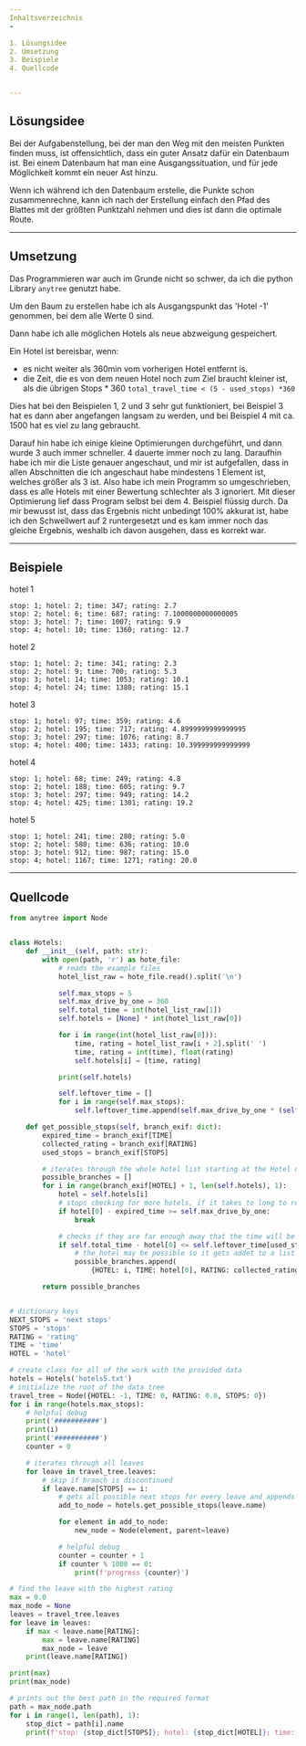 ```yaml
---
Inhaltsverzeichnis
-

1. Lösungsidee
2. Umsetzung
3. Beispiele
4. Quellcode


---
```

Lösungsidee
-

Bei der Aufgabenstellung, bei der man den Weg mit den meisten Punkten
finden muss, ist offensichtlich, dass ein guter Ansatz dafür ein Datenbaum
ist. Bei einem Datenbaum hat man eine Ausgangssituation, und für jede Möglichkeit
kommt ein neuer Ast hinzu.

Wenn ich während ich den Datenbaum erstelle, die Punkte schon zusammenrechne,
kann ich nach der Erstellung einfach den Pfad des Blattes mit der größten Punktzahl
nehmen und dies ist dann die optimale Route.


---
Umsetzung
-

Das Programmieren war auch im Grunde nicht so schwer, da ich die python Library
`anytree` genutzt habe.

Um den Baum zu erstellen habe ich als Ausgangspunkt das 'Hotel -1' genommen,
bei dem alle Werte 0 sind.

Dann habe ich alle möglichen Hotels als neue abzweigung gespeichert.

Ein Hotel ist bereisbar, wenn:
- es nicht weiter als 360min vom vorherigen Hotel entfernt is.
- die Zeit, die es von dem neuen Hotel noch zum Ziel braucht kleiner ist, als die übrigen Stops * 360
`total_travel_time < (5 - used_stops) *360`

Dies hat bei den Beispielen 1, 2 und 3 sehr gut funktioniert, bei Beispiel 3
hat es dann aber angefangen langsam zu werden, und bei Beispiel 4 mit
ca. 1500 hat es viel zu lang gebraucht.

Darauf hin habe ich einige kleine Optimierungen durchgeführt, und dann 
wurde 3 auch immer schneller. 4 dauerte immer noch zu lang. Daraufhin 
habe ich mir die Liste genauer angeschaut, und mir ist aufgefallen, dass
in allen Abschnitten die ich angeschaut habe mindestens 1 Element ist, welches
größer als 3 ist. Also habe ich mein Programm so umgeschrieben, dass es 
alle Hotels mit einer Bewertung schlechter als 3 ignoriert. Mit dieser
Optimierung lief dass Program selbst bei dem 4. Beispiel flüssig durch.
Da mir bewusst ist, dass das Ergebnis nicht unbedingt 100% akkurat ist,
habe ich den Schwellwert auf 2 runtergesetzt und es kam immer noch das 
gleiche Ergebnis, weshalb ich davon ausgehen, dass es korrekt war.

---
Beispiele
-


hotel 1
```
stop: 1; hotel: 2; time: 347; rating: 2.7
stop: 2; hotel: 6; time: 687; rating: 7.1000000000000005
stop: 3; hotel: 7; time: 1007; rating: 9.9
stop: 4; hotel: 10; time: 1360; rating: 12.7
```
hotel 2
```
stop: 1; hotel: 2; time: 341; rating: 2.3
stop: 2; hotel: 9; time: 700; rating: 5.3
stop: 3; hotel: 14; time: 1053; rating: 10.1
stop: 4; hotel: 24; time: 1380; rating: 15.1
```
hotel 3
```
stop: 1; hotel: 97; time: 359; rating: 4.6
stop: 2; hotel: 195; time: 717; rating: 4.8999999999999995
stop: 3; hotel: 297; time: 1076; rating: 8.7
stop: 4; hotel: 400; time: 1433; rating: 10.399999999999999
```
hotel 4
```
stop: 1; hotel: 68; time: 249; rating: 4.8
stop: 2; hotel: 188; time: 605; rating: 9.7
stop: 3; hotel: 297; time: 949; rating: 14.2
stop: 4; hotel: 425; time: 1301; rating: 19.2
```
hotel 5
```
stop: 1; hotel: 241; time: 280; rating: 5.0
stop: 2; hotel: 580; time: 636; rating: 10.0
stop: 3; hotel: 912; time: 987; rating: 15.0
stop: 4; hotel: 1167; time: 1271; rating: 20.0
```
  

---
Quellcode
-

````python
from anytree import Node


class Hotels:
    def __init__(self, path: str):
        with open(path, 'r') as hote_file:
            # reads the example files
            hotel_list_raw = hote_file.read().split('\n')

            self.max_stops = 5
            self.max_drive_by_one = 360
            self.total_time = int(hotel_list_raw[1])
            self.hotels = [None] * int(hotel_list_raw[0])

            for i in range(int(hotel_list_raw[0])):
                time, rating = hotel_list_raw[i + 2].split(' ')
                time, rating = int(time), float(rating)
                self.hotels[i] = [time, rating]

            print(self.hotels)

            self.leftover_time = []
            for i in range(self.max_stops):
                self.leftover_time.append(self.max_drive_by_one * (self.max_stops - i - 1))

    def get_possible_stops(self, branch_exif: dict):
        expired_time = branch_exif[TIME]
        collected_rating = branch_exif[RATING]
        used_stops = branch_exif[STOPS]

        # iterates through the whole hotel list starting at the Hotel of the current leave
        possible_branches = []
        for i in range(branch_exif[HOTEL] + 1, len(self.hotels), 1):
            hotel = self.hotels[i]
            # stops checking for more hotels, if it takes to long to reach them
            if hotel[0] - expired_time >= self.max_drive_by_one:
                break

            # checks if they are far enough away that the time will be enough to get to the end
            if self.total_time - hotel[0] <= self.leftover_time[used_stops] and hotel[1] > 2:
                # the hotel may be possible so it gets addet to a list
                possible_branches.append(
                    {HOTEL: i, TIME: hotel[0], RATING: collected_rating + hotel[1], STOPS: used_stops + 1})

        return possible_branches


# dictionary keys
NEXT_STOPS = 'next stops'
STOPS = 'stops'
RATING = 'rating'
TIME = 'time'
HOTEL = 'hotel'

# create class for all of the work with the provided data
hotels = Hotels('hotels5.txt')
# initialize the root of the data tree
travel_tree = Node({HOTEL: -1, TIME: 0, RATING: 0.0, STOPS: 0})
for i in range(hotels.max_stops):
    # helpful debug
    print('###########')
    print(i)
    print('###########')
    counter = 0

    # iterates through all leaves
    for leave in travel_tree.leaves:
        # skip if branch is discontinued
        if leave.name[STOPS] == i:
            # gets all possible next stops for every leave and appends it to the tree
            add_to_node = hotels.get_possible_stops(leave.name)

            for element in add_to_node:
                new_node = Node(element, parent=leave)

            # helpful debug
            counter = counter + 1
            if counter % 1000 == 0:
                print(f'progress {counter}')

# find the leave with the highest rating
max = 0.0
max_node = None
leaves = travel_tree.leaves
for leave in leaves:
    if max < leave.name[RATING]:
        max = leave.name[RATING]
        max_node = leave
    print(leave.name[RATING])

print(max)
print(max_node)

# prints out the best path in the required format
path = max_node.path
for i in range(1, len(path), 1):
    stop_dict = path[i].name
    print(f'stop: {stop_dict[STOPS]}; hotel: {stop_dict[HOTEL]}; time: {stop_dict[TIME]}; rating: {stop_dict[RATING]}')

````